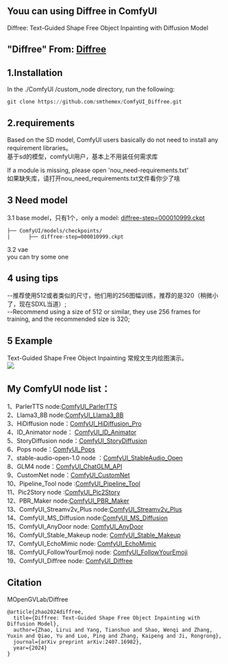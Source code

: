 Youu can using Diffree in ComfyUI 
---
Diffree: Text-Guided Shape Free Object Inpainting with Diffusion Model

"Diffree" From: [Diffree](https://github.com/OpenGVLab/Diffree)
----

1.Installation
-----
  In the ./ComfyUI /custom_node directory, run the following:   

  ``` python 
  git clone https://github.com/smthemex/ComfyUI_Diffree.git

  ```
2.requirements  
----
Based on the SD model, ComfyUI users basically do not need to install any requirement libraries。  
基于sd的模型，comfyUI用户，基本上不用装任何需求库

If a module is missing, please open 'nou_need-requirements.txt'  
如果缺失库，请打开nou_need_requirements.txt文件看你少了啥

3 Need  model 
----

3.1 base model，只有1个，only a model:     [diffree-step=000010999.ckpt](https://huggingface.co/LiruiZhao/Diffree/tree/main) 

```
├── ComfyUI/models/checkpoints/
|      ├── diffree-step=000010999.ckpt
```

3.2 vae  
you can try some one

4 using tips
---
--推荐使用512或者类似的尺寸，他们用的256图幅训练，推荐的是320（稍微小了，现在SDXL当道）;   
--Recommend using a size of 512 or similar, they use 256 frames for training, and the recommended size is 320;       

5 Example
----
 Text-Guided Shape Free Object Inpainting  常规文生内绘图演示。    
![](https://github.com/smthemex/ComfyUI_Diffree/blob/main/example/example.png)


My ComfyUI node list：
-----
1、ParlerTTS node:[ComfyUI_ParlerTTS](https://github.com/smthemex/ComfyUI_ParlerTTS)     
2、Llama3_8B node:[ComfyUI_Llama3_8B](https://github.com/smthemex/ComfyUI_Llama3_8B)      
3、HiDiffusion node：[ComfyUI_HiDiffusion_Pro](https://github.com/smthemex/ComfyUI_HiDiffusion_Pro)   
4、ID_Animator node： [ComfyUI_ID_Animator](https://github.com/smthemex/ComfyUI_ID_Animator)       
5、StoryDiffusion node：[ComfyUI_StoryDiffusion](https://github.com/smthemex/ComfyUI_StoryDiffusion)  
6、Pops node：[ComfyUI_Pops](https://github.com/smthemex/ComfyUI_Pops)   
7、stable-audio-open-1.0 node ：[ComfyUI_StableAudio_Open](https://github.com/smthemex/ComfyUI_StableAudio_Open)        
8、GLM4 node：[ComfyUI_ChatGLM_API](https://github.com/smthemex/ComfyUI_ChatGLM_API)   
9、CustomNet node：[ComfyUI_CustomNet](https://github.com/smthemex/ComfyUI_CustomNet)           
10、Pipeline_Tool node :[ComfyUI_Pipeline_Tool](https://github.com/smthemex/ComfyUI_Pipeline_Tool)    
11、Pic2Story node :[ComfyUI_Pic2Story](https://github.com/smthemex/ComfyUI_Pic2Story)   
12、PBR_Maker node:[ComfyUI_PBR_Maker](https://github.com/smthemex/ComfyUI_PBR_Maker)      
13、ComfyUI_Streamv2v_Plus node:[ComfyUI_Streamv2v_Plus](https://github.com/smthemex/ComfyUI_Streamv2v_Plus)   
14、ComfyUI_MS_Diffusion node:[ComfyUI_MS_Diffusion](https://github.com/smthemex/ComfyUI_MS_Diffusion)   
15、ComfyUI_AnyDoor node: [ComfyUI_AnyDoor](https://github.com/smthemex/ComfyUI_AnyDoor)  
16、ComfyUI_Stable_Makeup node: [ComfyUI_Stable_Makeup](https://github.com/smthemex/ComfyUI_Stable_Makeup)  
17、ComfyUI_EchoMimic node:  [ComfyUI_EchoMimic](https://github.com/smthemex/ComfyUI_EchoMimic)   
18、ComfyUI_FollowYourEmoji node: [ComfyUI_FollowYourEmoji](https://github.com/smthemex/ComfyUI_FollowYourEmoji)   
19、ComfyUI_Diffree node: [ComfyUI_Diffree](https://github.com/smthemex/ComfyUI_Diffree)  


Citation
------
MOpenGVLab/Diffree
```
@article{zhao2024diffree,
  title={Diffree: Text-Guided Shape Free Object Inpainting with Diffusion Model},
  author={Zhao, Lirui and Yang, Tianshuo and Shao, Wenqi and Zhang, Yuxin and Qiao, Yu and Luo, Ping and Zhang, Kaipeng and Ji, Rongrong},
  journal={arXiv preprint arXiv:2407.16982},
  year={2024}
}
```
